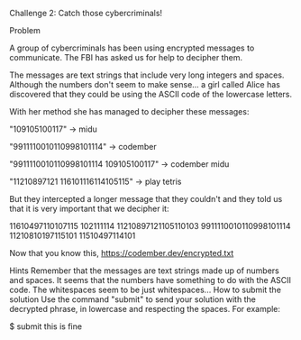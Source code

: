 Challenge 2: Catch those cybercriminals!

Problem

A group of cybercriminals has been using encrypted messages to communicate. The FBI has asked us for help to decipher them.

The messages are text strings that include very long integers and spaces. Although the numbers don't seem to make sense... a girl called Alice has discovered that they could be using the ASCII code of the lowercase letters.

With her method she has managed to decipher these messages:

"109105100117" -> midu

"9911110010110998101114" -> codember

"9911110010110998101114 109105100117" -> codember midu

"11210897121 116101116114105115" -> play tetris

But they intercepted a longer message that they couldn't and they told us that it is very important that we decipher it:

11610497110107115 102111114 11210897121105110103 9911110010110998101114 11210810197115101 11510497114101

Now that you know this, https://codember.dev/encrypted.txt

Hints
Remember that the messages are text strings made up of numbers and spaces.
It seems that the numbers have something to do with the ASCII code.
The whitespaces seem to be just whitespaces...
How to submit the solution
Use the command "submit" to send your solution with the decrypted phrase, in lowercase and respecting the spaces. For example:

$ submit this is fine